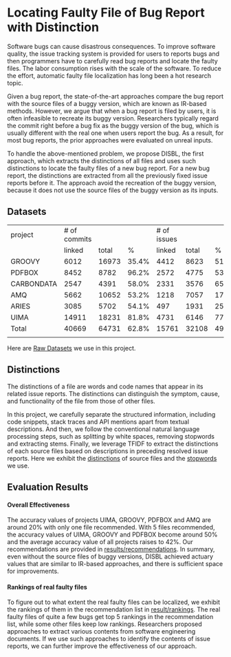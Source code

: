 # Locating Faulty File of Bug Report with Distinction
Software bugs can cause disastrous consequences. To improve software quality, the issue tracking system is provided for users to reports bugs and then programmers have to carefully read bug reports and locate the faulty files. The labor consumption rises with the scale of the software. To reduce the effort, automatic faulty file localization has long been a hot research topic.

Given a bug report, the state-of-the-art approaches compare the bug report with the source files of a buggy version, which are known as IR-based methods. However, we argue that when a bug report is filed by users, it is often infeasible to recreate its buggy version. Researchers typically regard the commit right before a bug fix as the buggy version of the bug, which is usually different with the real one when users report the bug. As a result, for most bug reports, the prior approaches were evaluated on unreal inputs.

To handle the above-mentioned problem, we propose DISBL, the first approach, which extracts the distinctions of all files and uses such distinctions to locate the faulty files of a new bug report. For a new bug report, the distinctions are extracted from all the previously fixed issue reports before it. The approach avoid the recreation of the buggy version, because it does not use the source files of the buggy version as its inputs.

## Datasets
<table>
   <tr>
      <td>project</td>
      <td># of commits</td>
      <td></td>
      <td></td>
      <td># of issues</td>
      <td></td>
      <td></td>
      <td># of bugs</td>
      <td></td>
      <td></td>
      <td># of files</td>
   </tr>
   <tr>
      <td></td>
      <td>linked</td>
      <td>total</td>
      <td>%</td>
      <td>linked</td>
      <td>total</td>
      <td>%</td>
      <td>linked</td>
      <td>total</td>
      <td>%</td>
      <td></td>
   </tr>
   <tr>
      <td>GROOVY</td>
      <td>6012</td>
      <td>16973</td>
      <td>35.4%</td>
      <td>4412</td>
      <td>8623</td>
      <td>51.2%</td>
      <td>2802</td>
      <td>5790</td>
      <td>48.4%</td>
      <td>1032</td>
   </tr>
   <tr>
      <td>PDFBOX</td>
      <td>8452</td>
      <td>8782</td>
      <td>96.2%</td>
      <td>2572</td>
      <td>4775</td>
      <td>53.9%</td>
      <td>1720</td>
      <td>3425</td>
      <td>50.2%</td>
      <td>1122</td>
   </tr>
   <tr>
      <td>CARBONDATA</td>
      <td>2547</td>
      <td>4391</td>
      <td>58.0%</td>
      <td>2331</td>
      <td>3576</td>
      <td>65.2%</td>
      <td>1182</td>
      <td>1948</td>
      <td>60.7%</td>
      <td>1034</td>
   </tr>
   <tr>
      <td>AMQ</td>
      <td>5662</td>
      <td>10652</td>
      <td>53.2%</td>
      <td>1218</td>
      <td>7057</td>
      <td>17.3%</td>
      <td>775</td>
      <td>4773</td>
      <td>16.2%</td>
      <td>851</td>
   </tr>
   <tr>
      <td>ARIES</td>
      <td>3085</td>
      <td>5702</td>
      <td>54.1%</td>
      <td>497</td>
      <td>1931</td>
      <td>25.7%</td>
      <td>878</td>
      <td>1141</td>
      <td>77.0%</td>
      <td>1194</td>
   </tr>
   <tr>
      <td>UIMA</td>
      <td>14911</td>
      <td>18231</td>
      <td>81.8%</td>
      <td>4731</td>
      <td>6146</td>
      <td>77.0%</td>
      <td>2653</td>
      <td>3372</td>
      <td>78.7%</td>
      <td>1467</td>
   </tr>
   <tr>
      <td>Total</td>
      <td>40669</td>
      <td>64731</td>
      <td>62.8%</td>
      <td>15761</td>
      <td>32108</td>
      <td>49.1%</td>
      <td>10010</td>
      <td>20449</td>
      <td>49.0%</td>
      <td>6700</td>
   </tr>
   <tr>
      <td></td>
   </tr>
</table>

Here are [Raw Datasets](./dataset) we use in this project.

## Distinctions
The distinctions of a file are words and code names that appear in its related issue reports. The distinctions can distinguish the symptom, cause, and functionality of the file from those of other files. 

In this project, we carefully separate the structured information, including code snippets, stack traces and API mentions apart from textual descriptions. And then, we follow the conventional natural language processing steps, such as splitting by white spaces, removing stopwords and extracting stems. Finally, we leverage TFIDF to extract the distinctions of each source files based on descriptions in preceding resolved issue reports. Here we exhibit the [distinctions](./distinction) of source files and the [stopwords](./stopwords/stopwords.txt) we use.

## Evaluation Results
#### Overall Effectiveness
The accuracy values of projects UIMA, GROOVY, PDFBOX and AMQ are around 20% with only one file recommended. With 5 files recommended, the accuracy values of UIMA, GROOVY and PDFBOX become around 50% and the average accuracy value of all projects raises to 42%. Our recommendations are provided in [results/recommendations](./results/recommendations).
In summary, even without the source files of buggy versions, DISBL achieved actuary values that are similar to IR-based approaches, and there is sufficient space for improvements.

#### Rankings of real faulty files
To figure out to what extent the real faulty files can be localized, we exhibit the rankings of them in the recommendation list in [result/rankings](./results/rankings). The real faulty files of quite a few bugs get top 5 rankings in the recommendation list, while some other files keep low rankings. Researchers proposed approaches to extract various contents from software engineering documents. If we use such approaches to identify the contents of issue reports, we can further improve the effectiveness of our approach.